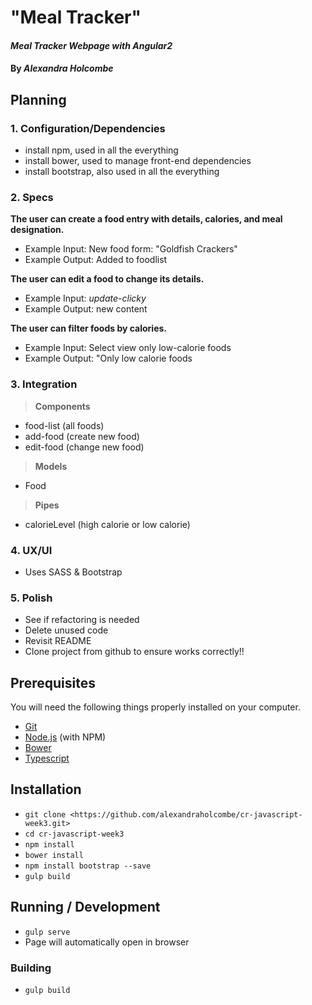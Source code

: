 # "Meal Tracker"

#### _Meal Tracker Webpage with Angular2_

#### By _**Alexandra Holcombe**_

## Planning
### **1.  Configuration/Dependencies**  
  * install npm, used in all the everything
  * install bower, used to manage front-end dependencies
  * install bootstrap, also used in all the everything  

### **2.  Specs**  

  **The user can create a food entry with details, calories, and meal designation.**  
  * Example Input: New food form: "Goldfish Crackers"  
  * Example Output: Added to foodlist  

  **The user can edit a food to change its details.**  
  * Example Input: *update-clicky*
  * Example Output: new content  

  **The user can filter foods by calories.**  
  * Example Input: Select view only low-calorie foods
  * Example Output: "Only low calorie foods  

### **3.  Integration**  

> **Components**  
  * food-list (all foods)
  * add-food (create new food)
  * edit-food (change new food)
  
> **Models**  
  * Food  

> **Pipes**
  * calorieLevel (high calorie or low calorie)

### **4.  UX/UI**  
  * Uses SASS & Bootstrap

### **5.  Polish**  
  * See if refactoring is needed
  * Delete unused code
  * Revisit README
  * Clone project from github to ensure works correctly!!

## Prerequisites

You will need the following things properly installed on your computer.

* [Git](https://git-scm.com/)
* [Node.js](https://nodejs.org/) (with NPM)
* [Bower](https://bower.io/)
* [Typescript](https://www.typescriptlang.org/)

## Installation

* `git clone <https://github.com/alexandraholcombe/cr-javascript-week3.git>`
* `cd cr-javascript-week3`
* `npm install`
* `bower install`
* `npm install bootstrap --save`
* `gulp build`

## Running / Development

* `gulp serve`
* Page will automatically open in browser

### Building

* `gulp build`

<!-- ### Known Bugs
* Modal only opens once until you have to refresh the page
* answer pages are a mess -->
